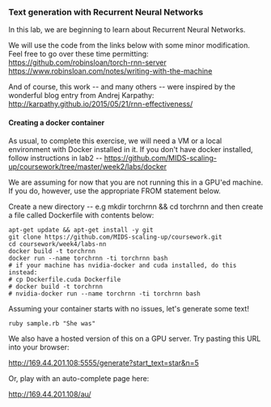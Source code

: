 ### Text generation with Recurrent Neural Networks
In this lab, we are beginning to learn about Recurrent Neural Networks.

We will use the code from the links below with some minor modification.  Feel free to go over these time permitting:
https://github.com/robinsloan/torch-rnn-server
https://www.robinsloan.com/notes/writing-with-the-machine

And of course, this work -- and many others -- were inspired by the wonderful blog entry from Andrej Karpathy:
http://karpathy.github.io/2015/05/21/rnn-effectiveness/

#### Creating a docker container
As usual, to complete this exercise, we will need a VM or a local environment with Docker installed in it.  If you don't have docker installed, 
follow instructions in lab2 -- https://github.com/MIDS-scaling-up/coursework/tree/master/week2/labs/docker

We are assuming for now that you are not running this in a GPU'ed machine.  If you do, however, use the appropriate FROM statement below.

Create a new directory  -- e.g mkdir torchrnn && cd torchrnn and then create a file called Dockerfile with contents below:
```
apt-get update && apt-get install -y git
git clone https://github.com/MIDS-scaling-up/coursework.git
cd coursework/week4/labs-nn
docker build -t torchrnn
docker run --name torchrnn -ti torchrnn bash
# if your machine has nvidia-docker and cuda installed, do this instead:
# cp Dockerfile.cuda Dockerfile
# docker build -t torchrnn
# nvidia-docker run --name torchrnn -ti torchrnn bash
```

Assuming your container starts with no issues, let's generate some text!
```
ruby sample.rb "She was"
```

We also have a hosted version of this on a GPU server.  Try pasting this URL into your browser:

http://169.44.201.108:5555/generate?start_text=star&n=5

Or, play with an auto-complete page here:

http://169.44.201.108/au/



